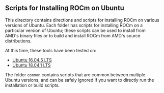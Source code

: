 ## Scripts for Installing ROCm on Ubuntu

This directory contains directions and scripts for installing ROCm on various versions of Ubuntu.
Each folder has scripts for installing ROCm on a particular version of Ubuntu; these scripts can be used to install from AMD's binary files or to build and install ROCm from AMD's source distributions.

At this time, these tools have been tested on:

- [Ubuntu 16.04.5 LTS](Ubuntu_16.04)
- [Ubuntu 18.04.1 LTS](Ubuntu_18.04)

The folder `common` contains scripts that are common between multiple Ubuntu versions, and can be safely ignored if you want to directly run the installation or build scripts.
